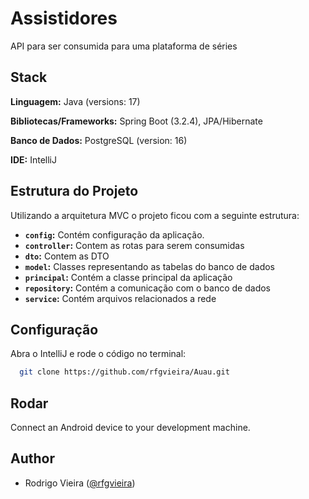 
# Assistidores

API para ser consumida para uma plataforma de séries


## Stack

**Linguagem:** Java (versions: 17)

**Bibliotecas/Frameworks:** Spring Boot (3.2.4), JPA/Hibernate

**Banco de Dados:** PostgreSQL (version: 16)

**IDE:** IntelliJ

## Estrutura do Projeto
Utilizando a arquitetura MVC o projeto ficou com  a seguinte estrutura:

- **`config`:** Contém configuração da aplicação.
- **`controller`:** Contem as rotas para serem consumidas
- **`dto`:** Contem as DTO
- **`model`:** Classes representando as tabelas do banco de dados
- **`principal`:** Contém a classe principal da aplicação
- **`repository`:** Contém a comunicação com o banco de dados
- **`service`:** Contém arquivos relacionados a rede

## Configuração

Abra o IntelliJ e rode o código no terminal:

```bash
  git clone https://github.com/rfgvieira/Auau.git
```
    
## Rodar

Connect an Android device to your development machine.



## Author

- Rodrigo Vieira ([@rfgvieira](https://github.com/rfgvieira))

